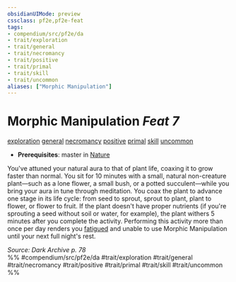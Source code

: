 ```yaml
---
obsidianUIMode: preview
cssclass: pf2e,pf2e-feat
tags:
- compendium/src/pf2e/da
- trait/exploration
- trait/general
- trait/necromancy
- trait/positive
- trait/primal
- trait/skill
- trait/uncommon
aliases: ["Morphic Manipulation"]
---
```

# Morphic Manipulation  *Feat 7*  
[exploration](exploration.md "Exploration Action & Ability Trait")  [general](general.md "General Feat Trait")  [necromancy](necromancy.md "Necromancy School Trait")  [positive](positive.md "Positive Energy & Element Trait")  [primal](primal.md "Primal Tradition Trait")  [skill](skill.md "Skill Feat Trait")  [uncommon](uncommon.md "Uncommon Rarity Trait")  

- **Prerequisites**: master in [Nature](skills.md#Nature)

You've attuned your natural aura to that of plant life, coaxing it to grow faster than normal. You sit for 10 minutes with a small, natural non-creature plant—such as a lone flower, a small bush, or a potted succulent—while you bring your aura in tune through meditation. You coax the plant to advance one stage in its life cycle: from seed to sprout, sprout to plant, plant to flower, or flower to fruit. If the plant doesn't have proper nutrients (if you're sprouting a seed without soil or water, for example), the plant withers 5 minutes after you complete the activity. Performing this activity more than once per day renders you [fatigued](conditions.md#Fatigued) and unable to use Morphic Manipulation until your next full night's rest.

*Source: Dark Archive p. 78*  
%% #compendium/src/pf2e/da #trait/exploration #trait/general #trait/necromancy #trait/positive #trait/primal #trait/skill #trait/uncommon %%